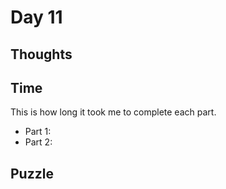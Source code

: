 # Day 11

## Thoughts

## Time

This is how long it took me to complete each part.

- Part 1: 
- Part 2: 

## Puzzle


